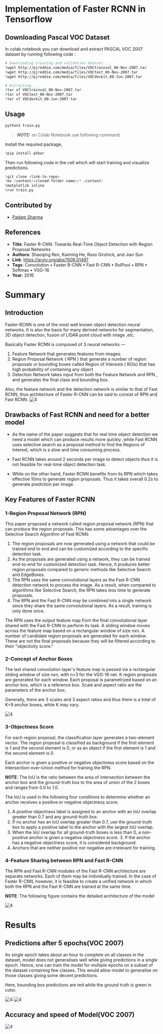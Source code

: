 # Implementation of Faster RCNN in Tensorflow

## Downloading  Pascal VOC Dataset

In colab notebook you can download and extract PASCAL VOC 2007 dataset by running following code :

```bash
# Downloading training and validation dataset...
!wget http://pjreddie.com/media/files/VOCtrainval_06-Nov-2007.tar
!wget http://pjreddie.com/media/files/VOCtest_06-Nov-2007.tar
!wget http://pjreddie.com/media/files/VOCdevkit_08-Jun-2007.tar

# Extracting...
!tar xf VOCtrainval_06-Nov-2007.tar
!tar xf VOCtest_06-Nov-2007.tar
!tar xf VOCdevkit_08-Jun-2007.tar
```

## Usage

```bash
python3 train.py
```

> **_NOTE:_** on Colab Notebook use following command:

Install the required package,

```bash
!pip install pkbar
```

Then run following code in the cell which will start training and visualize predictions.

```python
!git clone <link-to-repo>
!mv /content/<cloned-folder-name>/* /content/
%matplotlib inline
%run train.py
```

## Contributed by

* [Padam Sharma](https://github.com/PadamSharma)

## References

* **Title**: Faster R-CNN: Towards Real-Time Object
                          Detection with Region Proposal Networks
* **Authors**: Shaoqing Ren, Kaiming He, Ross Girshick, and Jian Sun
* **Link**: <https://arxiv.org/abs/1506.01497>
* **Tags**: Convolution • Faster R-CNN • Fast R-CNN • RoIPool • RPN • Softmax • VGG-16
* **Year**: 2016

# Summary

## Introduction

Faster-RCNN is one of the most well known object detection neural networks. It is also the basis for many derived networks for segmentation, 3D object detection, fusion of LIDAR point cloud with image ,etc.

Basically Faster RCNN is composed of 3 neural networks —

1. Feature Network that generates features from images.
2. Region Proposal Network ( RPN ) that generate a number of region proposals or bounding boxes called Region of Interests ( ROIs) that has high probability of containing any object
3. Detection Network takes input from both the Feature Network and RPN , and generates the final class and bounding box.

Also, the feature network and the detection network is similar to that of Fast RCNN, thus architecture of Faster R-CNN can be said to consist of RPN and Fast RCNN.
![4](./assets/architecture_simple.jpeg)

## Drawbacks of Fast RCNN and need for a better model

* As the name of the paper suggests that for real time object detection we need a model which can produce results more quickly ,while Fast RCNN uses selective search as a proposal method to find the Regions of Interest, which is a slow and time consuming process.

* Fast RCNN takes around 2 seconds per image to detect objects thus it is not feasible for real-time object detection task.

* While on the other hand, Faster RCNN benefits from its RPN which takes effective 10ms to generate region proposals. Thus it takes overall 0.2s to generate prediction per image.

## Key Features of Faster RCNN

### 1-Region Proposal Network (RPN)

   This paper proposed a network called region proposal network (RPN) that can produce the region proposals. This has some advantages over the Selective Search Algorithm of Fast RCNN:

   1. The region proposals are now generated using a network that could be trained end to end and can be customized according to the specific detection task.
   2. As the proposals are generated using a network, they can be trained end-to-end for customized detection task. Hence, it produces better region proposals compared to generic methods like Selective Search and EdgeBoxes.
   3. The RPN uses the same convolutional layers as the Fast R-CNN detection network to process the image. As a result, when compared to algorithms like Selective Search, the RPN takes less time to generate proposals.
   4. The RPN and the Fast R-CNN may be combined into a single network since they share the same convolutional layers. As a result, training is only done once.

The RPN uses the output feature map from the final convolutional layer shared with the Fast R-CNN to perform its task. A sliding window moves across the feature map based on a rectangular window of size nxn. A number of candidate region proposals are generated for each window. These are not the final proposals because they will be filtered according to their "objectivity score."

### 2-Concept of Anchor Boxes

The last shared convolution layer's feature map is passed via a rectangular sliding window of size nxn, with n=3 for the VGG-16 net. K region proposals are generated for each window. Each proposal is parametrized based on an anchor box, which is a reference box. Scale and aspect ratio are the parameters of the anchor box.

Generally, there are 3 scales and 3 aspect ratios and thus there is a total of K=9 anchor boxes, while K may vary.

![4](./assets/anchor.jpeg)

### 3-Objectness Score

For each region proposal, the classification layer generates a two-element vector. The region proposal is classified as background if the first element is 1 and the second element is 0, or as an object if the first element is 1 and the second element is 0.

Each anchor is given a positive or negative objectness score based on the Intersection-over-Union method for training the RPN.

**NOTE**: The IoU is the ratio between the area of intersection between the anchor box and the ground-truth box to the area of union of the 2 boxes and ranges from 0.0 to 1.0.

The IoU is used in the following four conditions to determine whether an anchor receives a positive or negative objectness score:

1. A positive objectness label is assigned to an anchor with an IoU overlap greater than 0.7 and any ground-truth box.
2. If no anchor has an IoU overlap greater than 0.7, use the ground-truth box to apply a positive label to the anchor with the largest IoU overlap.
3. When the IoU overlap for all ground-truth boxes is less than 0, a non-positive anchor is given a negative objectness score. 3. If the anchor has a negative objectness score, it is considered background.
4. Anchors that are neither positive nor negative are irrelevant for training.

### 4-Feature Sharing between RPN and Fast R-CNN

The RPN and Fast R-CNN modules of the Fast R-CNN architecture are separate networks. Each of them may be individually trained. In the case of Faster R-CNN, however, it is feasible to create a unified network in which both the RPN and the Fast R-CNN are trained at the same time.

**NOTE**: The following figure contains the detailed architecture of the model

![4](./assets/architecture_detailed.png)

# Results

## Predictions after 5 epochs(VOC 2007)

As single epoch takes about an hour to complete on all classes in the dataset, model does not generalises well while giving predictions in a single epoch. Hence, one can train the model for multiple epochs on a subset of the dataset containing few classes. This would allow model to generalise on those classes giving some decent predictions.

Here, bounding box predictions are red while the ground truth is green in color.

![4](./assets/res0.png)
![4](./assets/res1.png)

## Accuracy and speed of Model(VOC 2007)

![4](./assets/eta.png)
